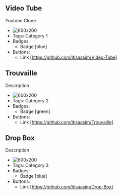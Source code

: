 ## Video Tube
Youtube Clone 
- ![600x200](https://via.placeholder.com/600x200)
- Tags: Category 1
- Badges:
  - Badge [blue]
- Buttons:
  - Link [https://github.com/itisaasim/Video-Tube]

## Trouvaille
Description
- ![600x200](https://via.placeholder.com/600x200)
- Tags: Category 2
- Badges:
  - Badge [green]
- Buttons:
  - Link [https://github.com/itisaasim/Trouvaille]

## Drop Box
Description
- ![600x200](https://via.placeholder.com/600x200)
- Tags: Category 3
- Badges:
  - Badge [blue]
- Buttons:
  - Link [https://github.com/itisaasim/Drop-Box]